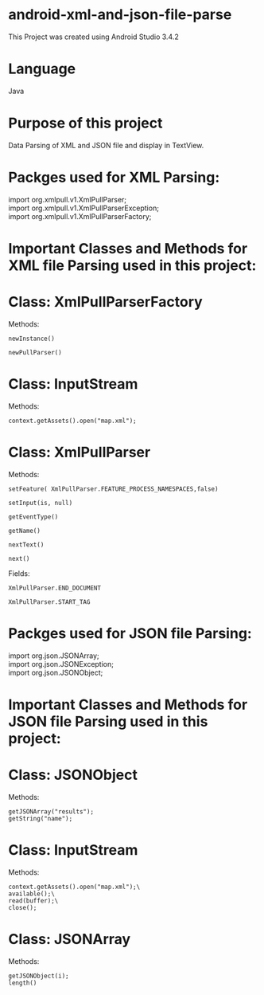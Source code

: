 # android-xml-and-json-file-parse
This Project was created using Android Studio 3.4.2 

# Language
Java

# Purpose of this project
Data Parsing of XML and JSON file and display in TextView.

# Packges used for XML Parsing:

import org.xmlpull.v1.XmlPullParser;\
import org.xmlpull.v1.XmlPullParserException;\
import org.xmlpull.v1.XmlPullParserFactory;


# Important Classes and Methods for XML file Parsing used in this project:

# Class: 	XmlPullParserFactory
Methods:

	newInstance()

	newPullParser()


# Class:	InputStream
Methods:

	context.getAssets().open("map.xml");


# Class:	XmlPullParser
Methods:

	setFeature( XmlPullParser.FEATURE_PROCESS_NAMESPACES,false)

	setInput(is, null)

	getEventType()

	getName()

	nextText()

	next()

Fields:

	XmlPullParser.END_DOCUMENT

	XmlPullParser.START_TAG

# Packges used for JSON file Parsing:

import org.json.JSONArray;\
import org.json.JSONException;\
import org.json.JSONObject;

# Important Classes and Methods for JSON file Parsing used in this project:

# Class: 	JSONObject
Methods:

	getJSONArray("results");
	getString("name");

# Class:	InputStream
Methods:

	context.getAssets().open("map.xml");\
	available();\
	read(buffer);\
	close();

# Class:	JSONArray
Methods:

	getJSONObject(i);
	length()



